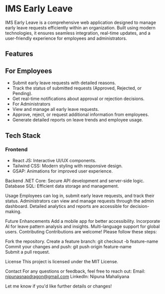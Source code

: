 # IMS Early Leave
IMS Early Leave is a comprehensive web application designed to manage early leave requests efficiently within an organization. Built using modern technologies, it ensures seamless integration, real-time updates, and a user-friendly experience for employees and administrators.

## Features
## For Employees
- Submit early leave requests with detailed reasons.
- Track the status of submitted requests (Approved, Rejected, or Pending).
- Get real-time notifications about approval or rejection decisions.
- For Administrators
- View and manage all early leave requests.
- Approve, reject, or request additional information from employees.
- Generate detailed reports on leave trends and employee usage.
  
## Tech Stack
### Frontend
- React JS: Interactive UI/UX components.
- Tailwind CSS: Modern styling with responsive design.
- GSAP: Animations for improved user experience.
  
Backend
.NET Core: Secure API development and server-side logic.
Database
SQL: Efficient data storage and management.

Usage
Employees can log in, submit early leave requests, and track their status.
Administrators can view and manage requests through the admin dashboard.
Detailed analytics and reports are accessible for decision-making.

Future Enhancements
Add a mobile app for better accessibility.
Incorporate AI for leave pattern analysis and insights.
Multi-language support for global users.
Contributing
Contributions are welcome! Please follow these steps:

Fork the repository.
Create a feature branch:
git checkout -b feature-name  
Commit your changes and push:
git push origin feature-name  
Submit a pull request.

License
This project is licensed under the MIT License.

Contact
For any questions or feedback, feel free to reach out:
Email: nipunasnapdragon@gmail.com
LinkedIn: Nipuna Mahaliyana

Let me know if you'd like further details or changes!
